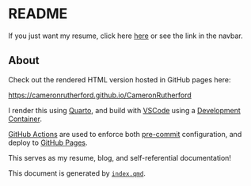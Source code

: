 # README

If you just want my resume, click here
[here](https://cameronrutherford.github.io/CameronRutherford/quarto/resume.html)
or see the link in the navbar.

## About

Check out the rendered HTML version hosted in GitHub pages here:

<https://cameronrutherford.github.io/CameronRutherford>

I render this using [Quarto](https://quarto.org/), and build with
[VSCode](https://vscode.dev/) using a [Development
Container](https://containers.dev/).

[GitHub Actions](https://github.com/features/actions) are used to
enforce both [pre-commit](https://pre-commit.com/) configuration, and
deploy to [GitHub Pages](https://pages.github.com/).

This serves as my resume, blog, and self-referential documentation!

This document is generated by [`index.qmd`](index.qmd).
